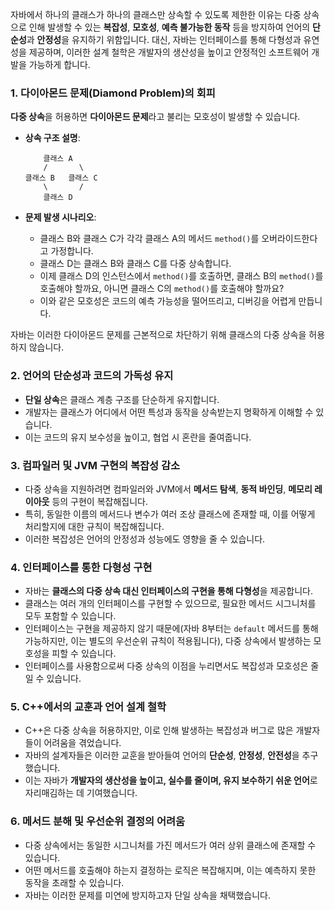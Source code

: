 자바에서 하나의 클래스가 하나의 클래스만 상속할 수 있도록 제한한 이유는 다중 상속으로 인해 발생할 수 있는 **복잡성**, **모호성**, **예측 불가능한 동작** 등을 방지하여 언어의 **단순성**과 **안정성**을 유지하기 위함입니다. 대신, 자바는 인터페이스를 통해 다형성과 유연성을 제공하며, 이러한 설계 철학은 개발자의 생산성을 높이고 안정적인 소프트웨어 개발을 가능하게 합니다.

### 1. **다이아몬드 문제(Diamond Problem)의 회피**

**다중 상속**을 허용하면 **다이아몬드 문제**라고 불리는 모호성이 발생할 수 있습니다.

- **상속 구조 설명**:

  ```
      클래스 A
      /       \
  클래스 B   클래스 C
      \       /
      클래스 D
  ```

- **문제 발생 시나리오**:
  - 클래스 B와 클래스 C가 각각 클래스 A의 메서드 `method()`를 오버라이드한다고 가정합니다.
  - 클래스 D는 클래스 B와 클래스 C를 다중 상속합니다.
  - 이제 클래스 D의 인스턴스에서 `method()`를 호출하면, 클래스 B의 `method()`를 호출해야 할까요, 아니면 클래스 C의 `method()`를 호출해야 할까요?
  - 이와 같은 모호성은 코드의 예측 가능성을 떨어뜨리고, 디버깅을 어렵게 만듭니다.

자바는 이러한 다이아몬드 문제를 근본적으로 차단하기 위해 클래스의 다중 상속을 허용하지 않습니다.

### 2. **언어의 단순성과 코드의 가독성 유지**

- **단일 상속**은 클래스 계층 구조를 단순하게 유지합니다.
- 개발자는 클래스가 어디에서 어떤 특성과 동작을 상속받는지 명확하게 이해할 수 있습니다.
- 이는 코드의 유지 보수성을 높이고, 협업 시 혼란을 줄여줍니다.

### 3. **컴파일러 및 JVM 구현의 복잡성 감소**

- 다중 상속을 지원하려면 컴파일러와 JVM에서 **메서드 탐색**, **동적 바인딩**, **메모리 레이아웃** 등의 구현이 복잡해집니다.
- 특히, 동일한 이름의 메서드나 변수가 여러 조상 클래스에 존재할 때, 이를 어떻게 처리할지에 대한 규칙이 복잡해집니다.
- 이러한 복잡성은 언어의 안정성과 성능에도 영향을 줄 수 있습니다.

### 4. **인터페이스를 통한 다형성 구현**

- 자바는 **클래스의 다중 상속 대신 인터페이스의 구현을 통해 다형성**을 제공합니다.
- 클래스는 여러 개의 인터페이스를 구현할 수 있으므로, 필요한 메서드 시그니처를 모두 포함할 수 있습니다.
- 인터페이스는 구현을 제공하지 않기 때문에(자바 8부터는 `default` 메서드를 통해 가능하지만, 이는 별도의 우선순위 규칙이 적용됩니다), 다중 상속에서 발생하는 모호성을 피할 수 있습니다.
- 인터페이스를 사용함으로써 다중 상속의 이점을 누리면서도 복잡성과 모호성은 줄일 수 있습니다.

### 5. **C++에서의 교훈과 언어 설계 철학**

- C++은 다중 상속을 허용하지만, 이로 인해 발생하는 복잡성과 버그로 많은 개발자들이 어려움을 겪었습니다.
- 자바의 설계자들은 이러한 교훈을 받아들여 언어의 **단순성**, **안정성**, **안전성**을 추구했습니다.
- 이는 자바가 **개발자의 생산성을 높이고, 실수를 줄이며, 유지 보수하기 쉬운 언어**로 자리매김하는 데 기여했습니다.

### 6. **메서드 분해 및 우선순위 결정의 어려움**

- 다중 상속에서는 동일한 시그니처를 가진 메서드가 여러 상위 클래스에 존재할 수 있습니다.
- 어떤 메서드를 호출해야 하는지 결정하는 로직은 복잡해지며, 이는 예측하지 못한 동작을 초래할 수 있습니다.
- 자바는 이러한 문제를 미연에 방지하고자 단일 상속을 채택했습니다.


